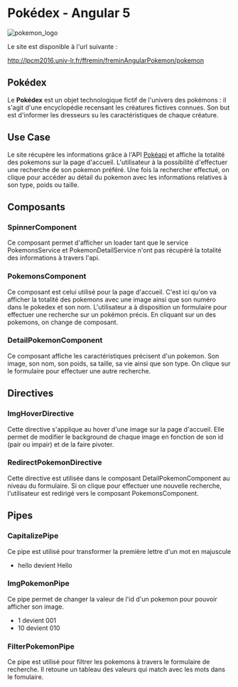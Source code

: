 # Pokédex - Angular 5

![pokemon_logo](https://upload.wikimedia.org/wikipedia/commons/thumb/9/98/International_Pok%C3%A9mon_logo.svg/2000px-International_Pok%C3%A9mon_logo.svg.png)

Le site est disponible à l'url suivante : 

http://lpcm2016.univ-lr.fr/ffremin/freminAngularPokemon/pokemon

## Pokédex

Le **Pokédex** est un objet technologique fictif de l'univers des pokémons : il s'agit d'une encyclopédie recensant les créatures fictives connues. Son but est d'informer les dresseurs su les caractéristiques de chaque créature.



## Use Case

Le site récupère les informations grâce à l'API  [Pokéapi](https://pokeapi.co/) et affiche la totalité des pokemons sur la page d'accueil. L'utilisateur à la possibilité d'effectuer une recherche de son pokemon préféré. Une fois la rechercher effectué, on clique pour accéder au détail du pokemon avec les informations relatives à son type, poids ou taille.



## Composants

### SpinnerComponent

Ce composant permet d'afficher un loader tant que le service PokemonsService et PokemonDetailService  n'ont pas récupéré la totalité des informations à travers l'api.

### PokemonsComponent

Ce composant est celui utilisé pour la page d'accueil. C'est ici qu'on va afficher la totalité des pokemons avec une image ainsi que son numéro dans le pokedex et son nom. L'utilisateur a à disposition un formulaire pour effectuer une recherche sur un pokémon précis. En cliquant sur un des pokemons, on change de composant.

### DetailPokemonComponent

Ce composant affiche les caractéristiques précisent d'un pokemon. Son image, son nom, son poids, sa taille, sa vie ainsi que son type. On clique sur le formulaire pour effectuer une autre recherche.



## Directives

### ImgHoverDirective

Cette directive s'applique au hover d'une image sur la page d'accueil. Elle permet de modifier le background de chaque image en fonction de son id (pair ou impair) et de la faire pivoter.

### RedirectPokemonDirective

Cette directive est utilisée dans le composant DetailPokemonComponent au niveau du formulaire. Si on clique pour effectuer une nouvelle recherche, l'utilisateur est redirigé vers le composant PokemonsComponent.



## Pipes

### CapitalizePipe

Ce pipe est utilisé pour transformer la première lettre d'un mot en majuscule 

- hello devient Hello

### ImgPokemonPipe

Ce pipe permet de changer la valeur de l'id d'un pokemon pour pouvoir afficher son image. 

- 1 devient 001
- 10 devient 010

### FilterPokemonPipe

Ce pipe est utilisé pour filtrer les pokemons à travers le formulaire de recherche. Il retoune un tableau des valeurs qui match avec les mots dans le fomulaire.